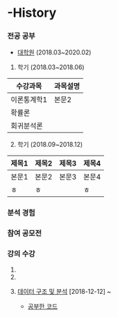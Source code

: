 # -History

### 전공 공부
  
 * [대학원](https://github.com/miniii222/study_in_graduate) (2018.03~2020.02)
  
1. 학기 (2018.03~2018.06)

수강과목 | 과목설명 
---- | ---- 
이론통계학1 | 본문2 
확률론 | 
회귀분석론 |


2. 학기 (2018.09~2018.12)
  
제목1 | 제목2 | 제목3 | 제목4
---- | ---- | ---- | ----
본문1 | 본문2 | 본문3 | 본문4
ㅎ | ㅎ |  | ㅎ
  
### 분석 경험


### 참여 공모전

### 강의 수강
  
 1. 
  
 2.
  
 3. [데이터 구조 및 분석](https://www.edwith.org/datastructure-2018F/joinLectures/18542) [2018-12-12] ~ 
    
    * [공부한 코드](https://github.com/miniii222/Algorithm_Study/tree/master/%5BKOOC%5D%20%EB%8D%B0%EC%9D%B4%ED%84%B0%20%EA%B5%AC%EC%A1%B0%20%EB%B0%8F%20%EB%B6%84%EC%84%9D)
